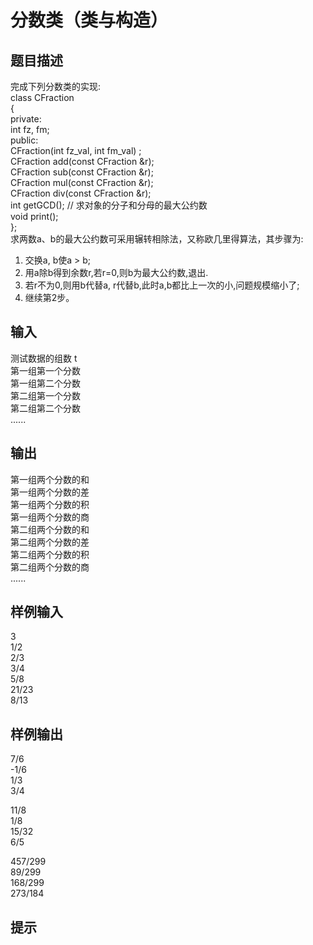 # 分数类（类与构造）  
  
## 题目描述  
完成下列分数类的实现:  
class CFraction  
{  
private:  
   int fz, fm;  
public:  
   CFraction(int fz_val, int fm_val) ;  
   CFraction add(const CFraction &r);  
   CFraction sub(const CFraction &r);  
   CFraction mul(const CFraction &r);  
   CFraction div(const CFraction &r);  
   int getGCD();   // 求对象的分子和分母的最大公约数  
   void print();  
};  
求两数a、b的最大公约数可采用辗转相除法，又称欧几里得算法，其步骤为:  
1. 交换a, b使a > b;  
2. 用a除b得到余数r,若r=0,则b为最大公约数,退出.  
3. 若r不为0,则用b代替a, r代替b,此时a,b都比上一次的小,问题规模缩小了;  
4. 继续第2步。  
## 输入  
测试数据的组数 t  
第一组第一个分数  
第一组第二个分数  
第二组第一个分数  
第二组第二个分数  
......  
## 输出  
第一组两个分数的和  
第一组两个分数的差  
第一组两个分数的积  
第一组两个分数的商  
第二组两个分数的和  
第二组两个分数的差  
第二组两个分数的积  
第二组两个分数的商  
......  
## 样例输入  
3  
1/2  
2/3  
3/4  
5/8  
21/23  
8/13  
## 样例输出  
7/6  
-1/6  
1/3  
3/4  
  
11/8  
1/8  
15/32  
6/5  
  
457/299  
89/299  
168/299  
273/184  
  
## 提示  
  
